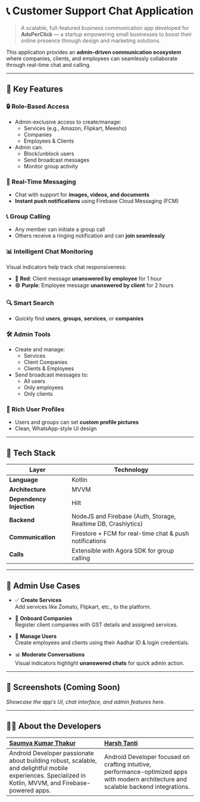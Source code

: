# 📞 Customer Support Chat Application

> A scalable, full-featured business communication app developed for **AdsPerClick** — a startup empowering small businesses to boost their online presence through design and marketing solutions.

This application provides an **admin-driven communication ecosystem** where companies, clients, and employees can seamlessly collaborate through real-time chat and calling.

---

## 🚀 Key Features

### 🔒 Role-Based Access
- Admin-exclusive access to create/manage:
  - Services (e.g., Amazon, Flipkart, Meesho)
  - Companies
  - Employees & Clients
- Admin can:
  - Block/unblock users
  - Send broadcast messages
  - Monitor group activity

### 💬 Real-Time Messaging
- Chat with support for **images, videos, and documents**
- **Instant push notifications** using Firebase Cloud Messaging (FCM)

### 📞 Group Calling
- Any member can initiate a group call
- Others receive a ringing notification and can **join seamlessly**

### 📊 Intelligent Chat Monitoring
Visual indicators help track chat responsiveness:
- 🔴 **Red**: Client message **unanswered by employee** for 1 hour  
- 🟣 **Purple**: Employee message **unanswered by client** for 2 hours

### 🔍 Smart Search
- Quickly find **users**, **groups**, **services**, or **companies**

### 🛠 Admin Tools
- Create and manage:
  - Services
  - Client Companies
  - Clients & Employees
- Send broadcast messages to:
  - All users
  - Only employees
  - Only clients

### 👤 Rich User Profiles
- Users and groups can set **custom profile pictures**
- Clean, WhatsApp-style UI design

---

## 🧱 Tech Stack

| Layer              | Technology                                                                 |
|-------------------|-----------------------------------------------------------------------------|
| **Language**       | Kotlin                                                                      |
| **Architecture**   | MVVM                                                                        |
| **Dependency Injection** | Hilt                                                                |
| **Backend**        | NodeJS and Firebase (Auth, Storage, Realtime DB, Crashlytics)         |
| **Communication**  | Firestore + FCM for real-time chat & push notifications                    |
| **Calls**          | Extensible with Agora SDK for group calling                          |

---

## 🔐 Admin Use Cases

- ✅ **Create Services**  
  Add services like Zomato, Flipkart, etc., to the platform.
  
- 🏢 **Onboard Companies**  
  Register client companies with GST details and assigned services.

- 👥 **Manage Users**  
  Create employees and clients using their Aadhar ID & login credentials.

- 📊 **Moderate Conversations**  
  Visual indicators highlight **unanswered chats** for quick admin action.

---

## 📸 Screenshots (Coming Soon)

_Showcase the app’s UI, chat interface, and admin features here._

---

## 👨‍💻 About the Developers

| [**Saumya Kumar Thakur**](mailto:saumyakumarthakurp@gmail.com) | [**Harsh Tanti**](mailto:harshtanti59@gmail.com) |
|:--|:--|
| Android Developer passionate about building robust, scalable, and delightful mobile experiences. Specialized in Kotlin, MVVM, and Firebase-powered apps. | Android Developer focused on crafting intuitive, performance-optimized apps with modern architecture and scalable backend integrations. |
